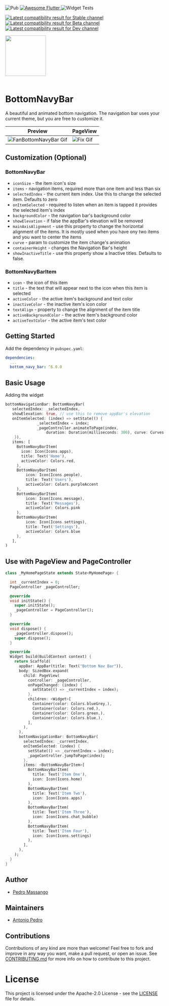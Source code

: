 ![Pub](https://img.shields.io/pub/v/bottom_navy_bar) <a href="https://github.com/Solido/awesome-flutter">
    <img alt="Awesome Flutter" src="https://img.shields.io/badge/Awesome-Flutter-blue.svg?longCache=true&style=flat-square" />
</a> 
![Widget Tests](https://github.com/pedromassango/bottom_navy_bar/workflows/Widget%20Tests/badge.svg?branch=master)

[![Latest compatibility result for Stable channel](https://img.shields.io/endpoint?url=https://pub.green/packages/bottom_navy_bar/badge?channel=stable)](https://pub.green/packages/bottom_navy_bar)
[![Latest compatibility result for Beta channel](https://img.shields.io/endpoint?url=https://pub.green/packages/bottom_navy_bar/badge?channel=beta)](https://pub.green/packages/bottom_navy_bar)
[![Latest compatibility result for Dev channel](https://img.shields.io/endpoint?url=https://pub.green/packages/bottom_navy_bar/badge?channel=dev)](https://pub.green/packages/bottom_navy_bar)

<a href="https://flutter.dev/docs/development/packages-and-plugins/favorites">
<img height="128" src="https://github.com/pedromassango/bottom_navy_bar/blob/master/images/flutter_favorite_badge.png">
</a>
<br><br>

# BottomNavyBar

A beautiful and animated bottom navigation.
The navigation bar uses your current theme, but you are free to customize it.

| Preview | PageView |
|---------|----------|
|![FanBottomNavyBar Gif](https://github.com/pedromassango/bottom_navy_bar/blob/master/images/navy.gif) | ![Fix Gif](https://github.com/pedromassango/bottom_navy_bar/blob/master/images/fix.gif) |

## Customization (Optional)

### BottomNavyBar
- `iconSize` - the item icon's size
- `items` - navigation items, required more than one item and less than six
- `selectedIndex` - the current item index. Use this to change the selected item. Defaults to zero
- `onItemSelected` - required to listen when an item is tapped it provides the selected item's index
- `backgroundColor` - the navigation bar's background color
- `showElevation` - if false the appBar's elevation will be removed
- `mainAxisAlignment` - use this property to change the horizontal alignment of the items. It is mostly used when you have ony two items and you want to center the items
- `curve` - param to customize the item change's animation
- `containerHeight` - changes the Navigation Bar's height
- `showInactiveTitle` - use this property show a Inactive titles. Defaults to false.
 
### BottomNavyBarItem
- `icon` - the icon of this item
- `title` - the text that will appear next to the icon when this item is selected
- `activeColor` - the active item's background and text color
- `inactiveColor` - the inactive item's icon color
- `textAlign` - property to change the alignment of the item title
- `activeBackgroundColor` - the active item's background color
- `activeTextColor` - the active item's text color

## Getting Started

Add the dependency in `pubspec.yaml`:

```yaml
dependencies:
  ...
  bottom_navy_bar: ^6.0.0
```

## Basic Usage

Adding the widget

```dart
bottomNavigationBar: BottomNavyBar(
   selectedIndex: _selectedIndex,
   showElevation: true, // use this to remove appBar's elevation
   onItemSelected: (index) => setState(() {
              _selectedIndex = index;
              _pageController.animateToPage(index,
                  duration: Duration(milliseconds: 300), curve: Curves.ease);
    }),
   items: [
     BottomNavyBarItem(
       icon: Icon(Icons.apps),
       title: Text('Home'),
       activeColor: Colors.red,
     ),
     BottomNavyBarItem(
         icon: Icon(Icons.people),
         title: Text('Users'),
         activeColor: Colors.purpleAccent
     ),
     BottomNavyBarItem(
         icon: Icon(Icons.message),
         title: Text('Messages'),
         activeColor: Colors.pink
     ),
     BottomNavyBarItem(
         icon: Icon(Icons.settings),
         title: Text('Settings'),
         activeColor: Colors.blue
     ),
   ],
)
```

## Use with PageView and PageController

```dart
class _MyHomePageState extends State<MyHomePage> {

  int _currentIndex = 0;
  PageController _pageController;

  @override
  void initState() {
    super.initState();
    _pageController = PageController();
  }

  @override
  void dispose() {
    _pageController.dispose();
    super.dispose();
  }

  @override
  Widget build(BuildContext context) {
    return Scaffold(
      appBar: AppBar(title: Text("Bottom Nav Bar")),
      body: SizedBox.expand(
        child: PageView(
          controller: _pageController,
          onPageChanged: (index) {
            setState(() => _currentIndex = index);
          },
          children: <Widget>[
            Container(color: Colors.blueGrey,),
            Container(color: Colors.red,),
            Container(color: Colors.green,),
            Container(color: Colors.blue,),
          ],
        ),
      ),
      bottomNavigationBar: BottomNavyBar(
        selectedIndex: _currentIndex,
        onItemSelected: (index) {
          setState(() => _currentIndex = index);
          _pageController.jumpToPage(index);
        },
        items: <BottomNavyBarItem>[
          BottomNavyBarItem(
            title: Text('Item One'),
            icon: Icon(Icons.home)
          ),
          BottomNavyBarItem(
            title: Text('Item Two'),
            icon: Icon(Icons.apps)
          ),
          BottomNavyBarItem(
            title: Text('Item Three'),
            icon: Icon(Icons.chat_bubble)
          ),
          BottomNavyBarItem(
            title: Text('Item Four'),
            icon: Icon(Icons.settings)
          ),
        ],
      ),
    );
  }
}
```

## Author

- [Pedro Massango](https://github.com/pedromassango)

## Maintainers

- [Antonio Pedro](https://github.com/antonio-pedro99)

## Contributions

Contributions of any kind are more than welcome! Feel free to fork and improve in any way you want, make a pull request, or open an issue.
See [CONTRIBUTING.md](./CONTRIBUTING.md) for more info on how to contribute to this project.

# License

This project is licensed under the Apache-2.0 License - see the [LICENSE](./LICENSE) file for details.
